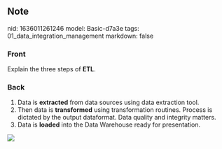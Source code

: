 ## Note
nid: 1636011261246
model: Basic-d7a3e
tags: 01_data_integration_management
markdown: false

### Front
Explain the three steps of <b>ETL</b>.

### Back
<ol>
  <li>Data is <b>extracted</b> from data sources using data
  extraction tool.
  <li>Then data is <b>transformed</b> using transformation
  routines. Process is dictated by the output dataformat. Data
  quality and integrity matters.
  <li>Data is <b>loaded</b> into the Data Warehouse ready for
  presentation.
</ol>
<div><img src=
"paste-92026ac0f105400439bbe2e63f4219a45885bf07.jpg"></div>
